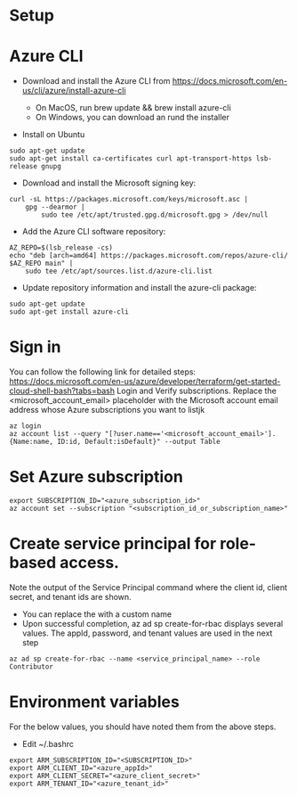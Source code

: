 # Setup

# Azure CLI
* Download and install the Azure CLI from https://docs.microsoft.com/en-us/cli/azure/install-azure-cli
  * On MacOS, run brew update && brew install azure-cli
  * On Windows, you can download an rund the installer

* Install on Ubuntu
```
sudo apt-get update
sudo apt-get install ca-certificates curl apt-transport-https lsb-release gnupg
```

* Download and install the Microsoft signing key:
```
curl -sL https://packages.microsoft.com/keys/microsoft.asc |
    gpg --dearmor |
        sudo tee /etc/apt/trusted.gpg.d/microsoft.gpg > /dev/null
```

* Add the Azure CLI software repository:
```
AZ_REPO=$(lsb_release -cs)
echo "deb [arch=amd64] https://packages.microsoft.com/repos/azure-cli/ $AZ_REPO main" |
    sudo tee /etc/apt/sources.list.d/azure-cli.list
```

* Update repository information and install the azure-cli package:
```
sudo apt-get update
sudo apt-get install azure-cli
```
# Sign in
You can follow the following link for detailed steps: https://docs.microsoft.com/en-us/azure/developer/terraform/get-started-cloud-shell-bash?tabs=bash
Login and Verify subscriptions.  Replace the <microsoft_account_email> placeholder with the Microsoft account email address whose Azure subscriptions you want to listjk
```
az login
az account list --query "[?user.name=='<microsoft_account_email>'].{Name:name, ID:id, Default:isDefault}" --output Table
```
# Set Azure subscription
```
export SUBSCRIPTION_ID="<azure_subscription_id>"
az account set --subscription "<subscription_id_or_subscription_name>"
```
# Create service principal for role-based access.
Note the output of the Service Principal
command where the client id, client secret, and tenant ids are shown.
* You can replace the <service-principal-name> with a custom name
* Upon successful completion, az ad sp create-for-rbac displays several values. The appId, password, and tenant values are used in the next step
```
az ad sp create-for-rbac --name <service_principal_name> --role Contributor
```
# Environment variables
For the below values, you should have noted them
from the above steps.
* Edit ~/.bashrc
```
export ARM_SUBSCRIPTION_ID="<SUBSCRIPTION_ID>"
export ARM_CLIENT_ID="<azure_appId>"
export ARM_CLIENT_SECRET="<azure_client_secret>"
export ARM_TENANT_ID="<azure_tenant_id>"
```
